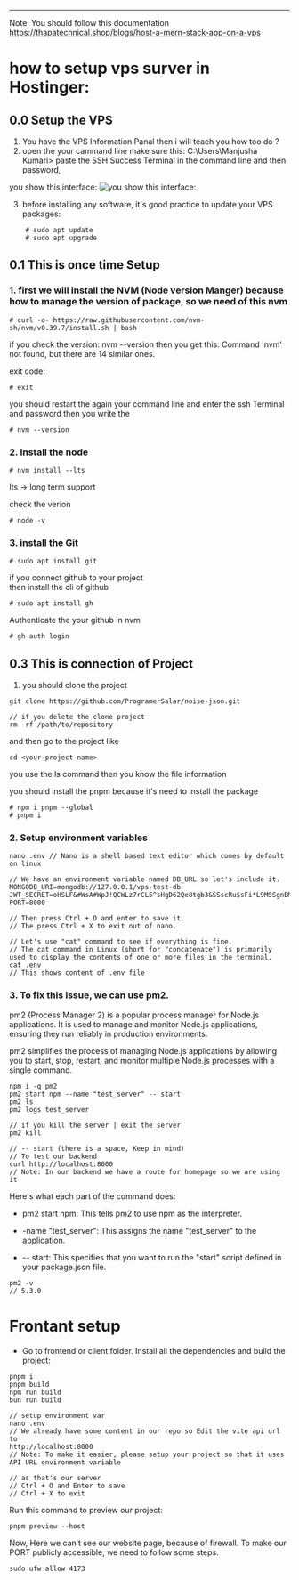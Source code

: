 
-------------------------------------------------------------------------
Note: You should follow this documentation https://thapatechnical.shop/blogs/host-a-mern-stack-app-on-a-vps


# how to setup vps surver in Hostinger: 

## 0.0 Setup the VPS 

1. You have the VPS Information Panal then i will teach you how too do ? 
2. open the your cammand line make sure this: C:\Users\Manjusha Kumari> 
paste the SSH Success Terminal in the command line and then password,


you show this interface:
![you show this interface:](Readme_Photo/access_the_linux_machine_in_your_cammd_line.png)



3. before installing any software, it's good practice to update your VPS packages:

``` 
    # sudo apt update 
    # sudo apt upgrade
```

## 0.1  This is once time Setup 

### 1. first we will install the NVM (Node version Manger) because how to manage the version of package, so we need of this nvm 


```
# curl -o- https://raw.githubusercontent.com/nvm-sh/nvm/v0.39.7/install.sh | bash
```
if you check the version: nvm --version then you get this: Command 'nvm' not found, but there are 14 similar ones.

exit code:
 ```
# exit
```

you should restart the again your command line and enter the ssh Terminal and password 
then you write the 

```
# nvm --version
``` 



### 2. Install the node 

```
# nvm install --lts

```
lts -> long term support 

check the verion

```
# node -v
```

### 3. install the Git 

```
# sudo apt install git
```


if you connect github to your project  
then install the cli of github 

```
# sudo apt install gh
```


Authenticate the your github in nvm 

```
# gh auth login
```



## 0.3 This is connection of Project 

1. you should clone the project 

```
git clone https://github.com/ProgramerSalar/noise-json.git

// if you delete the clone project 
rm -rf /path/to/repository

```

and then go to the project like 

```
cd <your-project-name>
```


you use the ls command then you know the file information


you should install the pnpm because it's need to install the package 

```
# npm i pnpm --global
# pnpm i
```
### 2. Setup environment variables

```
nano .env // Nano is a shell based text editor which comes by default on linux

// We have an environment variable named DB_URL so let's include it.
MONGODB_URI=mongodb://127.0.0.1/vps-test-db
JWT_SECRET=oHSLF&#WsA#WpJ!QCWLz7rCL5^sHgD62Qe8tgb3&SSscRu$sFi*L9MSSgnBM2*!$pyXS&XwHyK8RFFh2cboJv6vy5h#cnpBrymtF*@37!C@ohdHR48@%%4X!Az@wiyCe
PORT=8000

// Then press Ctrl + O and enter to save it.
// The press Ctrl + X to exit out of nano.

// Let's use "cat" command to see if everything is fine.
// The cat command in Linux (short for "concatenate") is primarily used to display the contents of one or more files in the terminal.
cat .env
// This shows content of .env file
```

### 3. To fix this issue, we can use pm2.

pm2 (Process Manager 2) is a popular process manager for Node.js applications. It is used to manage and monitor Node.js applications, ensuring they run reliably in production environments.

pm2 simplifies the process of managing Node.js applications by allowing you to start, stop, restart, and monitor multiple Node.js processes with a single command.



```
npm i -g pm2
pm2 start npm --name "test_server" -- start
pm2 ls
pm2 logs test_server

// if you kill the server | exit the server 
pm2 kill

// -- start (there is a space, Keep in mind)
// To test our backend
curl http://localhost:8000
// Note: In our backend we have a route for homepage so we are using it
```


Here's what each part of the command does:

- pm2 start npm: This tells pm2 to use npm as the interpreter.

- -name "test_server": This assigns the name "test_server" to the application.

- -- start: This specifies that you want to run the "start" script defined in your package.json file.


```
pm2 -v
// 5.3.0
```

# Frontant setup

- Go to frontend or client folder. Install all the dependencies and build the project:



```
pnpm i
pnpm build
npm run build
bun run build

// setup environment var
nano .env
// We already have some content in our repo so Edit the vite api url to 
http://localhost:8000 
// Note: To make it easier, please setup your project so that it uses API URL environment variable

// as that's our server
// Ctrl + O and Enter to save
// Ctrl + X to exit
```
Run this command to preview our project:


```
pnpm preview --host
```

Now, Here we can’t see our website page, because of firewall. To make our PORT publicly accessible, we need to follow some steps.

```
sudo ufw allow 4173
```









